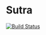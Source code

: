 Sutra
=====

[![Build Status](https://travis-ci.com/stompchicken/sutra.svg?branch=master)](https://travis-ci.com/stompchicken/sutra)
